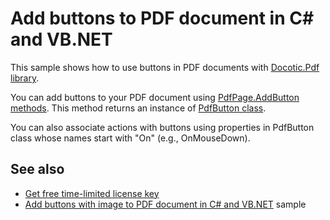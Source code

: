 # Add buttons to PDF document in C# and VB.NET
This sample shows how to use buttons in PDF documents with [Docotic.Pdf library](https://bitmiracle.com/pdf-library/).

You can add buttons to your PDF document using [PdfPage.AddButton methods](https://bitmiracle.com/pdf-library/api/pdfpage-addbutton).
This method returns an instance of [PdfButton class](https://bitmiracle.com/pdf-library/api/pdfbutton).

You can also associate actions with buttons using properties in PdfButton class whose names start with "On" (e.g., OnMouseDown).

## See also
* [Get free time-limited license key](https://bitmiracle.com/pdf-library/download)
* [Add buttons with image to PDF document in C# and VB.NET](/Samples/Forms%20and%20Annotations/ButtonImage) sample